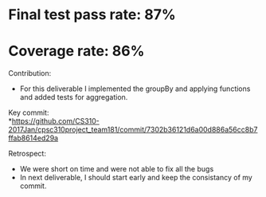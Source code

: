 Final test pass rate: 87%  
==========================
Coverage rate: 86%
==========================

Contribution:   
 * For this deliverable I implemented the groupBy and applying functions and added tests for aggregation.

Key commit:  
 *https://github.com/CS310-2017Jan/cpsc310project_team181/commit/7302b36121d6a00d886a56cc8b7ffab8614ed29a
 
Retrospect:    
 * We were short on time and were not able to fix all the bugs
 * In next deliverable, I should start early and keep the consistancy of my commit.
